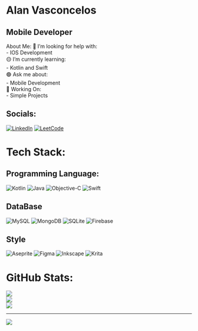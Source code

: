 <h1>Alan Vasconcelos</h1>
<h2>Mobile Developer</h2>

About Me:
🔴 I’m looking for help with:<br>- IOS Development<br>🟡 I’m currently learning:<br>- Kotlin and Swift<br>🟢 Ask me about:<br>- Mobile Development<br>🔵 Working On:<br>- Simple Projects


## Socials:
[![LinkedIn](https://img.shields.io/badge/LinkedIn-%230077B5.svg?logo=linkedin&logoColor=white)](https://linkedin.com/in/https://www.linkedin.com/in/alan-vasconcelos-087b5a2b9/) 
[![LeetCode](https://img.shields.io/badge/-LeetCode-FFA116?style=for-the-badge&logo=LeetCode&logoColor=white)](https://leetcode.com/laanvasc/)

# Tech Stack:
## Programming Language:
![Kotlin](https://img.shields.io/badge/kotlin-%237F52FF.svg?style=for-the-badge&logo=kotlin&logoColor=white) ![Java](https://img.shields.io/badge/java-%23ED8B00.svg?style=for-the-badge&logo=openjdk&logoColor=white) ![Objective-C](https://img.shields.io/badge/OBJECTIVE--C-%233A95E3.svg?style=for-the-badge&logo=apple&logoColor=white) ![Swift](https://img.shields.io/badge/swift-F54A2A?style=for-the-badge&logo=swift&logoColor=white) 

## DataBase
![MySQL](https://img.shields.io/badge/mysql-%2300000f.svg?style=for-the-badge&logo=mysql&logoColor=white) ![MongoDB](https://img.shields.io/badge/MongoDB-%234ea94b.svg?style=for-the-badge&logo=mongodb&logoColor=white) ![SQLite](https://img.shields.io/badge/sqlite-%2307405e.svg?style=for-the-badge&logo=sqlite&logoColor=white) ![Firebase](https://img.shields.io/badge/Firebase-039BE5?style=for-the-badge&logo=Firebase&logoColor=white)

## Style
![Aseprite](https://img.shields.io/badge/Aseprite-FFFFFF?style=for-the-badge&logo=Aseprite&logoColor=#7D929E) ![Figma](https://img.shields.io/badge/figma-%23F24E1E.svg?style=for-the-badge&logo=figma&logoColor=white) ![Inkscape](https://img.shields.io/badge/Inkscape-e0e0e0?style=for-the-badge&logo=inkscape&logoColor=080A13) ![Krita](https://img.shields.io/badge/Krita-203759?style=for-the-badge&logo=krita&logoColor=EEF37B)
# GitHub Stats:
![](https://github-readme-stats.vercel.app/api?username=laanvasc&theme=prussian&hide_border=false&include_all_commits=true&count_private=false)<br/>
![](https://github-readme-streak-stats.herokuapp.com/?user=laanvasc&theme=prussian&hide_border=false)<br/>
![](https://github-readme-stats.vercel.app/api/top-langs/?username=laanvasc&theme=prussian&hide_border=false&include_all_commits=true&count_private=false&layout=compact)

---
[![](https://visitcount.itsvg.in/api?id=laanvasc&icon=3&color=6)](https://visitcount.itsvg.in)

<!-- Proudly created with GPRM ( https://gprm.itsvg.in ) -->
